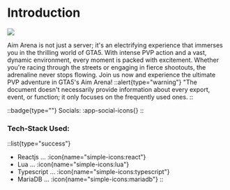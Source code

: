 # Introduction

![](https://cdn.discordapp.com/attachments/842375687343833128/1108461558050328646/AA2Y.png?ex=65e8b645\&is=65d64145\&hm=bed42619962e96a4d0c90a9c6e37ce2dd088783f0def1d616cf28b5e975779ad&)


Aim Arena is not just a server; it's an electrifying experience that immerses you in the thrilling world of GTA5. With intense PVP action and a vast, dynamic environment, every moment is packed with excitement. Whether you're racing through the streets or engaging in fierce shootouts, the adrenaline never stops flowing. Join us now and experience the ultimate PVP adventure in GTA5's Aim Arena!
::alert{type="warning"}
"The document doesn't necessarily provide information about every export, event, or function; it only focuses on the frequently used ones. 
::

::badge{type=""}
Socials:
:app-social-icons{}
::

### Tech-Stack Used:

::list{type="success"}
- Reactjs ... :icon{name="simple-icons:react"} 
- Lua ... :icon{name="simple-icons:lua"} 
- Typescript ... :icon{name="simple-icons:typescript"}
- MariaDB ... :icon{name="simple-icons:mariadb"}
::
